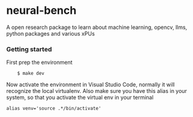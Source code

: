 # neural-bench
A open research package to learn about machine learning, opencv, llms, python packages and various xPUs


### Getting started
First prep the environment
```
    $ make dev
```

Now activate the environment in Visual Studio Code, normally it will recognize the local virtualenv. Also make sure you have this alias in your system, so that you activate the virtual env in your terminal

```
alias venv='source .*/bin/activate'
```
